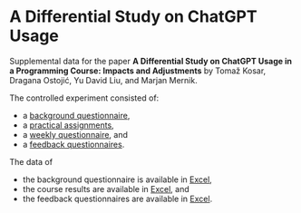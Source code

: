 # A Differential Study on ChatGPT Usage

Supplemental data for the paper **A Differential Study on ChatGPT Usage in a Programming Course: Impacts and Adjustments** by Tomaž Kosar, Dragana Ostojić, Yu David Liu, and Marjan Mernik.

The controlled experiment consisted of:
- a [background questionnaire](Questionnaires/BackgroundQuestionnaire.txt),
- a [practical assignments](TODO),
- a [weekly questionnaire](Questionnaires/WeeklyQuestionnaire.txt), and
- a [feedback questionnaires](Questionnaires/FeedbackQuestionnaire.txt).

The data of
- the background questionnaire is available in [Excel](StudyResults/BackgroundResults.xlsx),
- the course results are available in [Excel](StudyResults/StudyResults.xlsx), and
- the feedback questionnaires are available in [Excel](StudyResults/FeedbackResults.xlsx).

